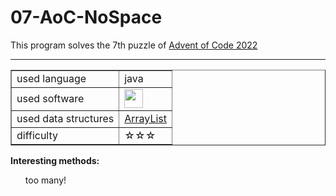 # 07-AoC-NoSpace

This program solves the 7th puzzle of <a href="https://adventofcode.com/2022">Advent of Code 2022</a><br>
<hr>

<table border="1">
  <tr>
    <td>used language</td>
    <td>java</td>
  </tr>
  <tr>
    <td>used software</td>
    <td><a href="https://www.bluej.org/"><img src="https://www.bluej.org/bluej-icon-256-2x.png" width="30px"></a></td>
  </tr> 
    <tr>
     <td>used data structures</td>
     <td> <a href="https://docs.oracle.com/javase/7/docs/api/java/util/ArrayList.html">ArrayList</a></td>
   </tr> 
    <tr>
      <td>difficulty</td>
      <td>☆☆☆</td>
    </tr> 
</table>  

<b>Interesting methods:</b> 
<br>
<ul>
  too many! 
</ul>
